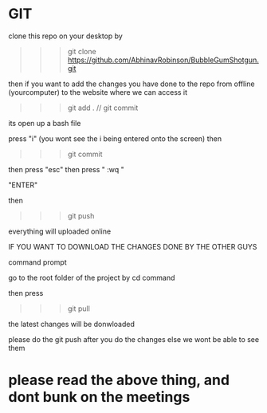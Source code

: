 # GIT

clone this repo on your desktop by 
>>> git clone https://github.com/AbhinavRobinson/BubbleGumShotgun.git

then if you want to add the changes you have done to the repo from offline (yourcomputer) to the website where we can access it

>>> git add .
//
>>> git commit

its open up a bash file

press "i"
(you wont see the i being entered onto the screen)
then 
>>> git commit

then press "esc"
then press " :wq "

"ENTER"

then
>>> git push

everything will uploaded online


IF YOU WANT TO DOWNLOAD THE CHANGES DONE BY THE OTHER GUYS

command prompt

go to the root folder of the project by cd command

then press

>>> git pull

the latest changes will be donwloaded

please do the git push after you do the changes
else we wont be able to see them

# please read the above thing, and dont bunk on the meetings

